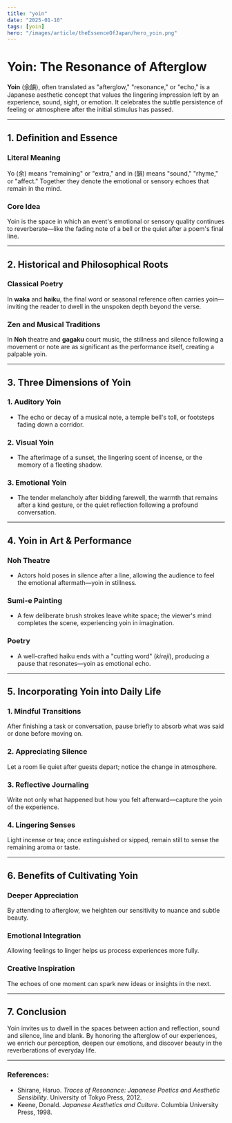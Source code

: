 ```yaml
---
title: "yoin"
date: "2025-01-10"
tags: [yoin]
hero: "/images/article/theEssenceOfJapan/hero_yoin.png"
---
```


# Yoin: The Resonance of Afterglow

**Yoin** (余韻), often translated as "afterglow," "resonance," or "echo," is a Japanese aesthetic concept that values the lingering impression left by an experience, sound, sight, or emotion. It celebrates the subtle persistence of feeling or atmosphere after the initial stimulus has passed.

---

## 1. Definition and Essence

### **Literal Meaning**  
  Yo (余) means "remaining" or "extra," and in (韻) means "sound," "rhyme," or "affect." Together they denote the emotional or sensory echoes that remain in the mind.

### **Core Idea**  
  Yoin is the space in which an event's emotional or sensory quality continues to reverberate—like the fading note of a bell or the quiet after a poem's final line.

---

## 2. Historical and Philosophical Roots

### **Classical Poetry**  
  In **waka** and **haiku**, the final word or seasonal reference often carries yoin—inviting the reader to dwell in the unspoken depth beyond the verse.

### **Zen and Musical Traditions**  
  In **Noh** theatre and **gagaku** court music, the stillness and silence following a movement or note are as significant as the performance itself, creating a palpable yoin.

---

## 3. Three Dimensions of Yoin

### **1. Auditory Yoin**
   - The echo or decay of a musical note, a temple bell's toll, or footsteps fading down a corridor.

### **2. Visual Yoin** 
   - The afterimage of a sunset, the lingering scent of incense, or the memory of a fleeting shadow.

### **3. Emotional Yoin**  
   - The tender melancholy after bidding farewell, the warmth that remains after a kind gesture, or the quiet reflection following a profound conversation.

---

## 4. Yoin in Art & Performance

### **Noh Theatre**  
  - Actors hold poses in silence after a line, allowing the audience to feel the emotional aftermath—yoin in stillness.

### **Sumi-e Painting**  
  - A few deliberate brush strokes leave white space; the viewer's mind completes the scene, experiencing yoin in imagination.

### **Poetry**  
  - A well-crafted haiku ends with a "cutting word" (*kireji*), producing a pause that resonates—yoin as emotional echo.

---

## 5. Incorporating Yoin into Daily Life

### **1. Mindful Transitions**  
   After finishing a task or conversation, pause briefly to absorb what was said or done before moving on.

### **2. Appreciating Silence**  
   Let a room lie quiet after guests depart; notice the change in atmosphere.

### **3. Reflective Journaling**  
   Write not only what happened but how you felt afterward—capture the yoin of the experience.

### **4. Lingering Senses**  
   Light incense or tea; once extinguished or sipped, remain still to sense the remaining aroma or taste.

---

## 6. Benefits of Cultivating Yoin

### **Deeper Appreciation**  
  By attending to afterglow, we heighten our sensitivity to nuance and subtle beauty.

### **Emotional Integration**  
  Allowing feelings to linger helps us process experiences more fully.

### **Creative Inspiration**  
  The echoes of one moment can spark new ideas or insights in the next.

---

## 7. Conclusion

Yoin invites us to dwell in the spaces between action and reflection, sound and silence, line and blank. By honoring the afterglow of our experiences, we enrich our perception, deepen our emotions, and discover beauty in the reverberations of everyday life.

---

### **References:**  
- Shirane, Haruo. *Traces of Resonance: Japanese Poetics and Aesthetic Sensibility*. University of Tokyo Press, 2012.  
- Keene, Donald. *Japanese Aesthetics and Culture*. Columbia University Press, 1998.

